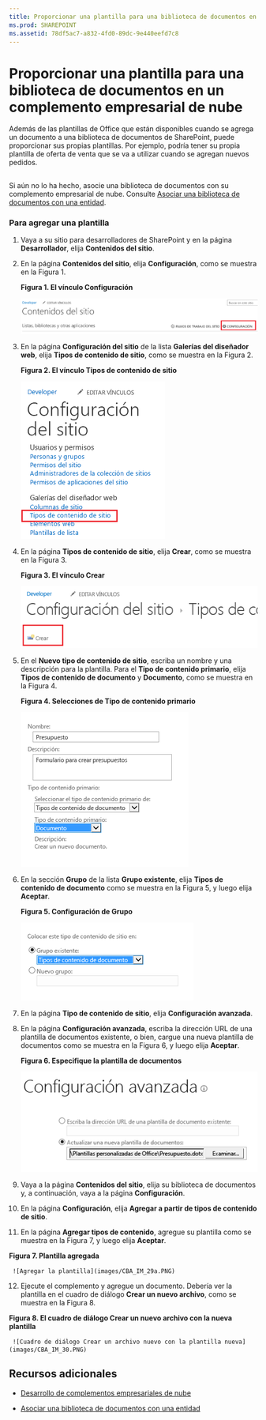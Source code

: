 ```yaml
---
title: Proporcionar una plantilla para una biblioteca de documentos en un complemento empresarial de nube
ms.prod: SHAREPOINT
ms.assetid: 78df5ac7-a832-4fd0-89dc-9e440eefd7c8
---
```



# Proporcionar una plantilla para una biblioteca de documentos en un complemento empresarial de nube
Además de las plantillas de Office que están disponibles cuando se agrega un documento a una biblioteca de documentos de SharePoint, puede proporcionar sus propias plantillas. Por ejemplo, podría tener su propia plantilla de oferta de venta que se va a utilizar cuando se agregan nuevos pedidos.
## 

Si aún no lo ha hecho, asocie una biblioteca de documentos con su complemento empresarial de nube. Consulte  [Asociar una biblioteca de documentos con una entidad](associate-a-document-library-with-an-entity.md).
  
    
    

### Para agregar una plantilla


1. Vaya a su sitio para desarrolladores de SharePoint y en la página **Desarrollador**, elija **Contenidos del sitio**.
    
  
2. En la página **Contenidos del sitio**, elija **Configuración**, como se muestra en la Figura 1.
    
   **Figura 1. El vínculo Configuración**

  

     ![Vínculo Configuración del sitio](images/CBA_IM_8b.PNG)
  

  

  
3. En la página **Configuración del sitio** de la lista **Galerías del diseñador web**, elija **Tipos de contenido de sitio**, como se muestra en la Figura 2.
    
   **Figura 2. El vínculo Tipos de contenido de sitio**

  

     ![Vínculo de los tipos de contenido de los sitios](images/CBA_IM_26.PNG)
  

  

  
4. En la página **Tipos de contenido de sitio**, elija **Crear**, como se muestra en la Figura 3.
    
   **Figura 3. El vínculo Crear**

  

     ![Crear vínculo](images/CBA_IM_27.PNG)
  

  

  
5. En el **Nuevo tipo de contenido de sitio**, escriba un nombre y una descripción para la plantilla. Para el **Tipo de contenido primario**, elija **Tipos de contenido de documento** y **Documento**, como se muestra en la Figura 4.
    
   **Figura 4. Selecciones de Tipo de contenido primario**

  

     ![Selecciones de los tipos de contenido principales](images/CBA_IM_28.PNG)
  

  

  
6. En la sección **Grupo** de la lista **Grupo existente**, elija **Tipos de contenido de documento** como se muestra en la Figura 5, y luego elija **Aceptar**.
    
   **Figura 5. Configuración de Grupo**

  

     ![Configuración de grupo](images/CBA_IM_28a.PNG)
  

  

  
7. En la página **Tipo de contenido de sitio**, elija **Configuración avanzada**.
    
  
8. En la página **Configuración avanzada**, escriba la dirección URL de una plantilla de documentos existente, o bien, cargue una nueva plantilla de documentos como se muestra en la Figura 6, y luego elija **Aceptar**.
    
   **Figura 6. Especifique la plantilla de documentos**

  

     ![Especificar la plantilla de documento](images/CBA_IM_29.PNG)
  

  

  
9. Vaya a la página **Contenidos del sitio**, elija su biblioteca de documentos y, a continuación, vaya a la página **Configuración**.
    
  
10. En la página **Configuración**, elija **Agregar a partir de tipos de contenido de sitio**.
    
  
11. En la página **Agregar tipos de contenido**, agregue su plantilla como se muestra en la Figura 7, y luego elija **Aceptar**.
    
   **Figura 7. Plantilla agregada**

  

     ![Agregar la plantilla](images/CBA_IM_29a.PNG)
  

  

  
12. Ejecute el complemento y agregue un documento. Debería ver la plantilla en el cuadro de diálogo **Crear un nuevo archivo**, como se muestra en la Figura 8.
    
   **Figura 8. El cuadro de diálogo Crear un nuevo archivo con la nueva plantilla**

  

     ![Cuadro de diálogo Crear un archivo nuevo con la plantilla nueva](images/CBA_IM_30.PNG)
  

  

  

## Recursos adicionales
<a name="bk_addresources"> </a>


-  [Desarrollo de complementos empresariales de nube](develop-cloud-business-add-ins.md)
    
  
-  [Asociar una biblioteca de documentos con una entidad](associate-a-document-library-with-an-entity.md)
    
  

